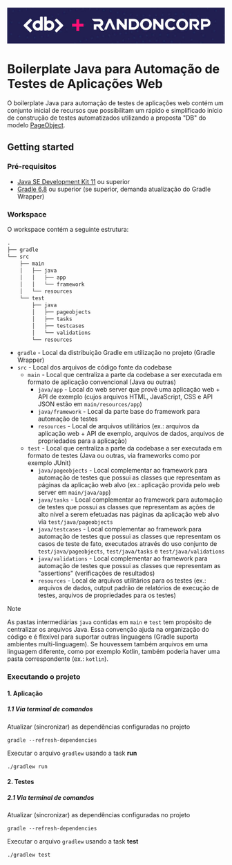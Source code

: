 ![Logo](logo.png)

# Boilerplate Java para Automação de Testes de Aplicações Web

O boilerplate Java para automação de testes de aplicações web contém um conjunto inicial de recursos que possibilitam um rápido e simplificado início de construção de testes automatizados utilizando a proposta "DB" do modelo [PageObject](https://martinfowler.com/bliki/PageObject.html).

## Getting started

### Pré-requisitos

- [Java SE Development Kit 11](https://www.oracle.com/br/java/technologies/downloads/#java11) ou superior
- [Gradle 6.8](https://docs.gradle.org/6.8/userguide/installation.html#installing_with_a_package_manager) ou superior (se superior, demanda atualização do Gradle Wrapper)

### Workspace

O workspace contém a seguinte estrutura:

```shell
.
├── gradle
└── src
    ├── main
    │   ├── java
    │   │   ├── app
    │   │   └── framework
    │   └── resources
    └── test
        ├── java
        │   ├── pageobjects
        │   ├── tasks
        │   ├── testcases
        │   └── validations
        └── resources
```

- `gradle` - Local da distribuição Gradle em utilização no projeto (Gradle Wrapper)
- `src` - Local dos arquivos de código fonte da codebase
  - `main` - Local que centraliza a parte da codebase a ser executada em formato de aplicação convencional (Java ou outras)
    - `java/app` - Local do web server que provê uma aplicação web + API de exemplo (cujos arquivos HTML, JavaScript, CSS e API JSON estão em `main/resources/app`)
    - `java/framework` - Local da parte base do framework para automação de testes
    - `resources` - Local de arquivos utilitários (ex.: arquivos da aplicação web + API de exemplo, arquivos de dados, arquivos de propriedades para a aplicação)
  - `test` - Local que centraliza a parte da codebase a ser executada em formato de testes (Java ou outras, via frameworks como por exemplo JUnit)
    - `java/pageobjects` - Local complementar ao framework para automação de testes que possui as classes que representam as páginas da aplicação web alvo (ex.: aplicação provida pelo web server em `main/java/app`)
    - `java/tasks` - Local complementar ao framework para automação de testes que possui as classes que representam as ações de alto nível a serem efetuadas nas páginas da aplicação web alvo via `test/java/pageobjects`
    - `java/testcases` - Local complementar ao framework para automação de testes que possui as classes que representam os casos de teste de fato, executados através do uso conjunto de `test/java/pageobjects`, `test/java/tasks` e `test/java/validations`
    - `java/validations` - Local complementar ao framework para automação de testes que possui as classes que representam as "assertions" (verificações de resultados)
    - `resources` - Local de arquivos utilitários para os testes (ex.: arquivos de dados, output padrão de relatórios de execução de testes, arquivos de propriedades para os testes)

> [!NOTE]
> As pastas intermediárias `java` contidas em `main` e `test` tem propósito de centralizar os arquivos Java. Essa convenção ajuda na organização do código e é flexível para suportar outras linguagens (Gradle suporta ambientes multi-linguagem). Se houvessem também arquivos em uma linguagem diferente, como por exemplo Kotlin, também poderia haver uma pasta correspondente (ex.: `kotlin`).

### Executando o projeto

#### 1. Aplicação

##### 1.1 Via terminal de comandos

Atualizar (sincronizar) as dependências configuradas no projeto
```shell
gradle --refresh-dependencies
```

Executar o arquivo `gradlew` usando a task **run** 
```shell
./gradlew run
```

#### 2. Testes

##### 2.1 Via terminal de comandos

Atualizar (sincronizar) as dependências configuradas no projeto
```shell
gradle --refresh-dependencies
```

Executar o arquivo `gradlew` usando a task **test** 
```shell
./gradlew test
```
